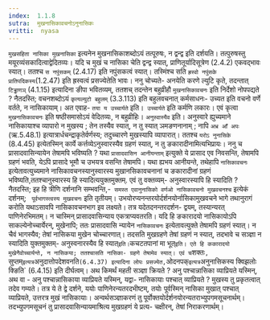 ```yaml
---
index:  1.1.8
sutra:  मुखनासिकावचनोऽनुनासिकः
vritti:  nyasa
---
```


`मुखसहिता नासिका मुखनासिका` इत्यनेन मुखनासिकाशब्दोऽयं तत्पूरुषः, न
द्वन्द्व इति दर्शयति। तत्पुरुषस्तु मयूरव्यंसकादित्वाद्वेदितव्यः। यदि च मुखं च
नासिका चेति द्वन्द्व स्यात्, प्राणितूर्यादिसूत्रेण (2.4.2) एकवद्भावः स्यात्।
ततश्च `स नपुंसकम्` (2.4.17) इति नपुंसकत्वं स्यात्। तस्मिंश्च सति `ह्रस्वो
नपुंसके प्रातिपदिकस्य`(1.2.47) इति ह्रस्वत्वं प्रसज्येतेति भावः। ननु चोच्यते-
अनयेति करणे ल्युटि कृते, तदन्तात् `टिड्ढाणञ्` (4.1.15) इत्यादिना ङीपा भवितव्यम्, ततशच् तदन्तेन बहुव्रीहौ `मुखनासिकावचनः` इति निर्देशो नोपपद्यते ? नैतदस्ति; वचनशब्दोऽयं `कृत्यल्युटो बहुलम्` (3.3.113) इति बहुलवचनात् कर्मसाधनः- उच्यत इति
वचनो वर्णे वर्तते, न नासिकायाम्। अत एवाह- `तया य उच्चार्यते` इति।` उच्चार्यते`
इति कर्मणि लकारः। एवं कृत्वा `मुखनासिकावचनः` इति षष्ठीसमासोऽयं वेदितव्यः, न बहुव्रीहिः। `अनुस्वास्यैव` इति। अनुस्वारे ह्युच्यमाने नासिकायाश्च व्यापारो न मुखस्य ; तेन तस्यैव स्यात्, न तु स्यात् ञमङणनानाम् ; नापि `अभ्र आँ अपः` (ऋ.5.48.1)
इत्यात्रार्धचन्द्राकृतेर्वर्णस्य; तदुच्चारणे मुखस्यापि व्यापारात्। ततश्च `यरोऽ
नुनासिके ` (8.4.45) इत्येतस्मिन् कार्ये कर्त्तव्येऽनुस्वारस्यैव ग्रहणं स्यात्, न तु ङकारादीनामित्यभिप्रायः। ननु च प्रासादवासिन्यायेन तेषामपि भविष्यति ? यथा
`प्रासादवासिन आनीयन्ताम्` इत्युक्ते ये प्रासाद एव निवसन्ति, तेषामपि ग्रहणं भवति, येऽपि प्रासादे भूमौ च उभयत्र वसन्ति तेषामपि। यथा ह्यभय आनीयन्ते, तथेहापि `नासिकावचनः` इत्येतावत्युच्यमाने नासिकावचनस्यानुस्वारस्य मुखानसिकावचनानां
च ङकारादीनां ग्रहणं भविष्यति,ततश्चानुस्वारस्य हि स्यादित्ययुक्तमुक्तम्. एवं तु
वक्तव्यम्- अनुस्वारस्यापि हि स्यादिति ? नैतदस्ति; इह हि त्रीणि दर्शनानि
सम्भवन्ति,-` समस्त एवानुनासिको वर्णओ नासिकावचनो मुखवचनश्च` इत्येकं दर्शनम्; `
पूर्वभागस्त्वस्य मुखवचनः` इति तृतीयम्। उभयोरप्यनन्तरयोर्दर्शनयोर्नासिकामुखवचने
भागे तथानुरागं करोति यथाऽसावपि नासिकावचनभाग इव लक्ष्यते। तत्र यदेतदनन्तरदर्शन-
द्वयम्, तस्यान्यरत् पाणिनेरभिमतम्। न चास्मिन् प्रासादवासिन्याय एकत्राप्यवतरति।
यदि हि ङकारादयो नासिकायोऽपि साकल्येनोच्चार्येरन्, मुखेनापि; ततः प्रासादवासि
न्यायेन `नासिकावचनः` इत्येतावत्युक्ते तेषामपि ग्रहणं स्यात्। न चैवं भागस्यैव; तेषां नासिकया मुखेन चोच्चारणात्। तदसति मुखग्रहणे तेषां ग्रहणं न स्यात्, तदभावे च
सञ्ज्ञा न स्यादिति युक्तमुक्तम्- अनुस्वनारस्यैव हि स्यात्` इति। `कचटतपानां मा
भूत्` इति। एते हि ककारादयो मुखेनैवोच्चार्यन्ते, न नासिकया; ततश्चासति नासिका-
ग्रहणे तेषामेव स्यात्। एवं च `शक्तः`, `सुप्तम्` इत्यत्र `अनुदात्तोपदेशवनति` (6.4.37) इत्यादिना लोपः प्रसज्येत, `ओदनपक्` इत्यत्र `अनुनासिकस्य क्विझलोः क्ङिति` (6.4.15) इति दीर्घत्वम्।
अथ किमर्थं महती सञ्ज्ञा क्रियते ? अनु पश्चान्नासिका व्याप्रियते यस्मिन्, अथ वा - अनु पश्चान्नासिकाया व्याप्रियते यस्मिन्, यद्वा- नासिकायाः पश्चात्
व्याप्रियते ? मुखस्य तु प्रकृतत्वात् तदेव गम्यते। तत्र ये ते द्वे दर्शने, ययोः
पाणिनेरन्यतरदभीष्टम्, तयोः पूर्वस्मिन् नासिका मुखात् पश्चात् व्याप्रियते,
उत्तरत्र मुखं नासिकायाः। अन्वर्थसञ्ज्ञाकरणं तु पूर्वोक्तयोर्दर्शनयोरन्यतराभ्युपगमसूचनार्थम्। तदभ्युपगमसूचनं तु प्रासादवासिन्यायमाश्रित्य मुखग्रहणं ये प्रत्य-
चक्षीरन्, तेषां निराकरणार्थम्।

